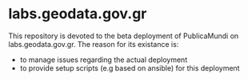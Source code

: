 labs.geodata.gov.gr
===================

This repository is devoted to the beta deployment of PublicaMundi on labs.geodata.gov.gr.
The reason for its existance is:
 * to manage issues regarding the actual deployment
 * to provide setup scripts (e.g based on ansible) for this deployment  
